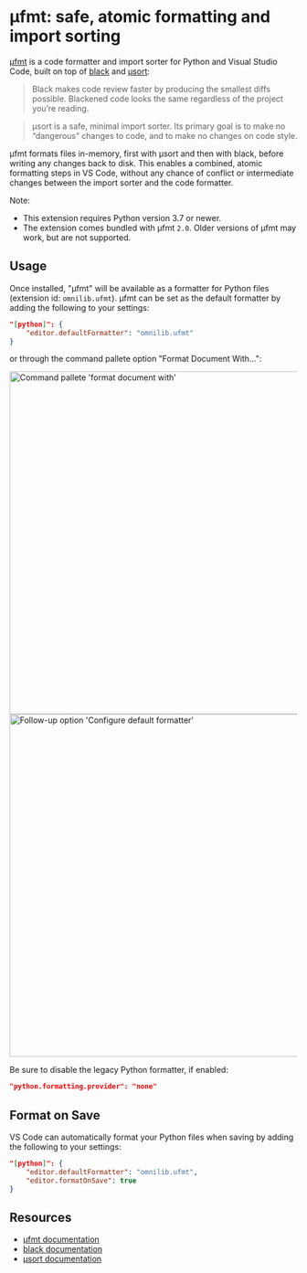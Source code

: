 # µfmt: safe, atomic formatting and import sorting

[µfmt][] is a code formatter and import sorter for Python and Visual Studio Code,
built on top of [black][] and [µsort][]:

> Black makes code review faster by producing the smallest diffs possible.
  Blackened code looks the same regardless of the project you’re reading.

> μsort is a safe, minimal import sorter. Its primary goal is to make no “dangerous”
  changes to code, and to make no changes on code style.

µfmt formats files in-memory, first with µsort and then with black, before
writing any changes back to disk. This enables a combined, atomic formatting steps in
VS Code, without any chance of conflict or intermediate changes between the import
sorter and the code formatter.

Note:

- This extension requires Python version 3.7 or newer.
- The extension comes bundled with µfmt `2.0`.
  Older versions of µfmt may work, but are not supported.

## Usage

Once installed, "µfmt" will be available as a formatter for Python files
(extension id: `omnilib.ufmt`).
µfmt can be set as the default formatter by adding the following to your settings:

```json
"[python]": {
    "editor.defaultFormatter": "omnilib.ufmt"
}
```

or through the command pallete option "Format Document With...":

<img alt="Command pallete 'format document with'" src="https://github.com/omnilib/vscode-ufmt/raw/main/enable-formatwith.png" width="600px" />

<img alt="Follow-up option 'Configure default formatter'" src="https://github.com/omnilib/vscode-ufmt/raw/main/enable-setdefault.png" width="600px" />

Be sure to disable the legacy Python formatter, if enabled:

```json
"python.formatting.provider": "none"
```

## Format on Save

VS Code can automatically format your Python files when saving by adding the following
to your settings:

```json
"[python]": {
    "editor.defaultFormatter": "omnilib.ufmt",
    "editor.formatOnSave": true
}
```

## Resources

- [µfmt documentation][µfmt]
- [black documentation][black]
- [µsort documentation][µsort]

[black]: https://black.rtfd.io
[µsort]: https://usort.rtfd.io
[µfmt]: https://ufmt.omnilib.dev